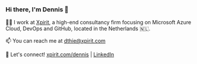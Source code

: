 ### Hi there, I'm Dennis 👋

:man_office_worker: I work at [Xpirit](http://xpirit.com), a high-end consultancy firm focusing on Microsoft Azure Cloud, DevOps and GitHub, located in the Netherlands :netherlands:.

📫 You can reach me at dthie@xpirit.com

:handshake: Let's connect! [xpirit.com/dennis](http://xpirit.com/dennis) | [LinkedIn](https://linkedin.com/in/dennisthie)
